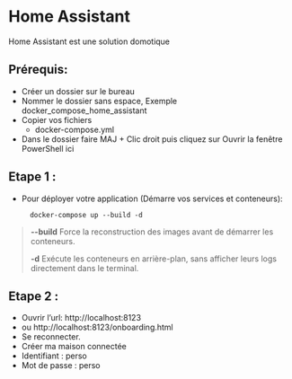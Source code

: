 # Home Assistant

Home Assistant est une solution domotique 


## Prérequis:
- Créer un dossier sur le bureau
- Nommer le dossier sans espace, Exemple docker_compose_home_assistant
- Copier vos fichiers
   - docker-compose.yml
- Dans le dossier faire MAJ + Clic droit puis cliquez sur Ouvrir la fenêtre PowerShell ici

## Etape 1 :
- Pour déployer votre application (Démarre vos services et conteneurs):

        docker-compose up --build -d
  
> **--build**   Force la reconstruction des images avant de démarrer les conteneurs.
>
> **-d**        Exécute les conteneurs en arrière-plan, sans afficher leurs logs directement dans le terminal.


## Etape 2 :
* Ouvrir l’url:  http://localhost:8123
* ou   http://localhost:8123/onboarding.html
* Se reconnecter.
* Créer ma maison connectée   
* Identifiant : perso
* Mot de passe : perso
